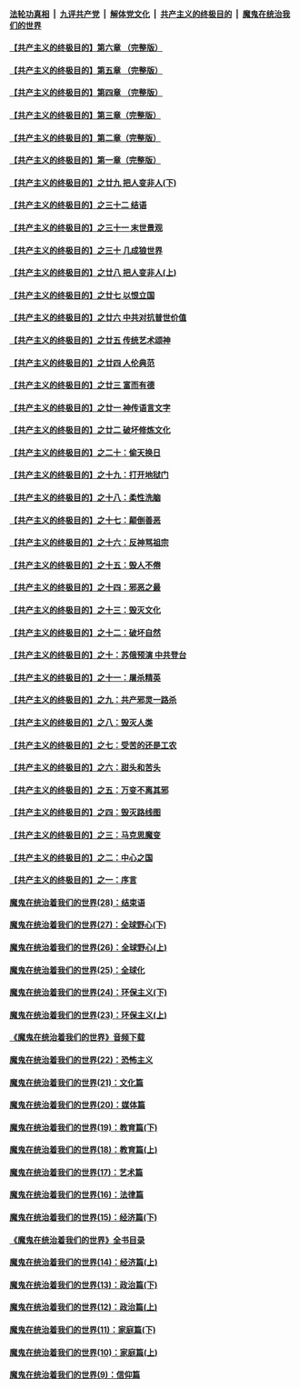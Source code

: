 ####  [法轮功真相](../../../../basic/blob/master/README.md?t=02051113) &nbsp;|&nbsp; [九评共产党](../../../../9ping.md/blob/master/README.md?t=02051113) &nbsp;|&nbsp; [解体党文化](../../../../jtdwh.md/blob/master/README.md?t=02051113)  &nbsp;|&nbsp; [共产主义的终极目的](../../../../gczydzjmd.md/blob/master/README.md?t=02051113) &nbsp;|&nbsp; [魔鬼在统治我们的世界](../../../../mgztzwmdsj.md/blob/master/README.md?t=02051113) 

#### [【共产主义的终极目的】第六章 （完整版）](../pages/nsc422/n11428913.md?t=02051113) 

#### [【共产主义的终极目的】第五章 （完整版）](../pages/nsc422/n11428912.md?t=02051113) 

#### [【共产主义的终极目的】第四章 （完整版）](../pages/nsc422/n11428907.md?t=02051113) 

#### [【共产主义的终极目的】第三章（完整版）](../pages/nsc422/n11428848.md?t=02051113) 

#### [【共产主义的终极目的】第二章（完整版）](../pages/nsc422/n11428831.md?t=02051113) 

#### [【共产主义的终极目的】第一章（完整版）](../pages/nsc422/n11417651.md?t=02051113) 

#### [【共产主义的终极目的】之廿九 把人变非人(下)](../pages/nsc422/n11344140.md?t=02051113) 

#### [【共产主义的终极目的】之三十二 结语](../pages/nsc422/n11360535.md?t=02051113) 

#### [【共产主义的终极目的】之三十一 末世景观](../pages/nsc422/n11351129.md?t=02051113) 

#### [【共产主义的终极目的】之三十 几成狼世界](../pages/nsc422/n11348280.md?t=02051113) 

#### [【共产主义的终极目的】之廿八 把人变非人(上)](../pages/nsc422/n11340492.md?t=02051113) 

#### [【共产主义的终极目的】之廿七 以恨立国](../pages/nsc422/n11336944.md?t=02051113) 

#### [【共产主义的终极目的】之廿六 中共对抗普世价值](../pages/nsc422/n11324785.md?t=02051113) 

#### [【共产主义的终极目的】之廿五 传统艺术颂神](../pages/nsc422/n11296396.md?t=02051113) 

#### [【共产主义的终极目的】之廿四 人伦典范](../pages/nsc422/n11296397.md?t=02051113) 

#### [【共产主义的终极目的】之廿三 富而有德](../pages/nsc422/n11283598.md?t=02051113) 

#### [【共产主义的终极目的】之廿一 神传语言文字](../pages/nsc422/n11263265.md?t=02051113) 

#### [【共产主义的终极目的】之廿二 破坏修炼文化](../pages/nsc422/n11245728.md?t=02051113) 

#### [【共产主义的终极目的】之二十：偷天换日](../pages/nsc422/n11238846.md?t=02051113) 

#### [【共产主义的终极目的】之十九：打开地狱门](../pages/nsc422/n11206376.md?t=02051113) 

#### [【共产主义的终极目的】之十八：柔性洗脑](../pages/nsc422/n11199994.md?t=02051113) 

#### [【共产主义的终极目的】之十七：颠倒善恶](../pages/nsc422/n11179782.md?t=02051113) 

#### [【共产主义的终极目的】之十六：反神骂祖宗](../pages/nsc422/n11166798.md?t=02051113) 

#### [【共产主义的终极目的】之十五：毁人不倦](../pages/nsc422/n11166792.md?t=02051113) 

#### [【共产主义的终极目的】之十四：邪恶之最](../pages/nsc422/n11150249.md?t=02051113) 

#### [【共产主义的终极目的】之十三：毁灭文化](../pages/nsc422/n11135227.md?t=02051113) 

#### [【共产主义的终极目的】之十二：破坏自然](../pages/nsc422/n11135214.md?t=02051113) 

#### [【共产主义的终极目的】之十：苏俄预演 中共登台](../pages/nsc422/n11118424.md?t=02051113) 

#### [【共产主义的终极目的】之十一：屠杀精英](../pages/nsc422/n11118442.md?t=02051113) 

#### [【共产主义的终极目的】之九：共产邪灵一路杀](../pages/nsc422/n11114139.md?t=02051113) 

#### [【共产主义的终极目的】之八：毁灭人类](../pages/nsc422/n11108503.md?t=02051113) 

#### [【共产主义的终极目的】之七：受苦的还是工农](../pages/nsc422/n11101809.md?t=02051113) 

#### [【共产主义的终极目的】之六：甜头和苦头](../pages/nsc422/n11096971.md?t=02051113) 

#### [【共产主义的终极目的】之五：万变不离其邪](../pages/nsc422/n11091285.md?t=02051113) 

#### [【共产主义的终极目的】之四：毁灭路线图](../pages/nsc422/n11086284.md?t=02051113) 

#### [【共产主义的终极目的】之三：马克思魔变](../pages/nsc422/n11061941.md?t=02051113) 

#### [【共产主义的终极目的】之二：中心之国](../pages/nsc422/n11047728.md?t=02051113) 

#### [【共产主义的终极目的】之一：序言](../pages/nsc422/n11086077.md?t=02051113) 

#### [魔鬼在统治着我们的世界(28)：结束语](../pages/nsc422/n10936246.md?t=02051113) 

#### [魔鬼在统治着我们的世界(27)：全球野心(下)](../pages/nsc422/n10928319.md?t=02051113) 

#### [魔鬼在统治着我们的世界(26)：全球野心(上)](../pages/nsc422/n10900318.md?t=02051113) 

#### [魔鬼在统治着我们的世界(25)：全球化](../pages/nsc422/n10788205.md?t=02051113) 

#### [魔鬼在统治着我们的世界(24)：环保主义(下)](../pages/nsc422/n10695307.md?t=02051113) 

#### [魔鬼在统治着我们的世界(23)：环保主义(上)](../pages/nsc422/n10688613.md?t=02051113) 

#### [《魔鬼在统治着我们的世界》音频下载](../pages/nsc422/n10635553.md?t=02051113) 

#### [魔鬼在统治着我们的世界(22)：恐怖主义](../pages/nsc422/n10614727.md?t=02051113) 

#### [魔鬼在统治着我们的世界(21)：文化篇](../pages/nsc422/n10597706.md?t=02051113) 

#### [魔鬼在统治着我们的世界(20)：媒体篇](../pages/nsc422/n10586579.md?t=02051113) 

#### [魔鬼在统治着我们的世界(19)：教育篇(下)](../pages/nsc422/n10564808.md?t=02051113) 

#### [魔鬼在统治着我们的世界(18)：教育篇(上)](../pages/nsc422/n10526970.md?t=02051113) 

#### [魔鬼在统治着我们的世界(17)：艺术篇](../pages/nsc422/n10499093.md?t=02051113) 

#### [魔鬼在统治着我们的世界(16)：法律篇](../pages/nsc422/n10485969.md?t=02051113) 

#### [魔鬼在统治着我们的世界(15)：经济篇(下)](../pages/nsc422/n10469975.md?t=02051113) 

#### [《魔鬼在统治着我们的世界》全书目录](../pages/nsc422/n10464261.md?t=02051113) 

#### [魔鬼在统治着我们的世界(14)：经济篇(上)](../pages/nsc422/n10457370.md?t=02051113) 

#### [魔鬼在统治着我们的世界(13)：政治篇(下)](../pages/nsc422/n10448270.md?t=02051113) 

#### [魔鬼在统治着我们的世界(12)：政治篇(上)](../pages/nsc422/n10444576.md?t=02051113) 

#### [魔鬼在统治着我们的世界(11)：家庭篇(下)](../pages/nsc422/n10440961.md?t=02051113) 

#### [魔鬼在统治着我们的世界(10)：家庭篇(上)](../pages/nsc422/n10435448.md?t=02051113) 

#### [魔鬼在统治着我们的世界(9)：信仰篇](../pages/nsc422/n10432159.md?t=02051113) 

